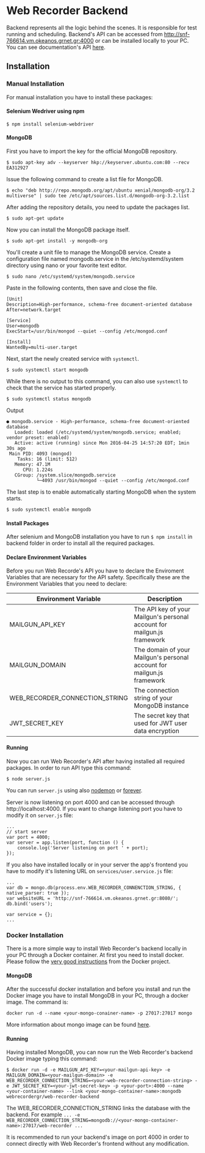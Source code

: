 # Web Recorder Backend
Backend represents all the logic behind the scenes. It is responsible for test running and scheduling. Backend's API can be accessed from http://snf-766614.vm.okeanos.grnet.gr:4000 or can be installed locally to your PC. You can see documentation's API [here][documentation].

[documentation]: http://snf-766614.vm.okeanos.grnet.gr:8080/documentation

## Installation
### Manual Installation
For manual installation you have to install these packages:
#### Selenium Wedriver using npm
```
$ npm install selenium-webdriver
```
#### MongoDB

 First you have to import the key for the official MongoDB repository.
```
$ sudo apt-key adv --keyserver hkp://keyserver.ubuntu.com:80 --recv EA312927
```

Issue the following command to create a list file for MongoDB.
```
$ echo "deb http://repo.mongodb.org/apt/ubuntu xenial/mongodb-org/3.2 multiverse" | sudo tee /etc/apt/sources.list.d/mongodb-org-3.2.list
```

After adding the repository details, you need to update the packages list.
```
$ sudo apt-get update
```

Now you can install the MongoDB package itself.
```
$ sudo apt-get install -y mongodb-org
```

You'll create a unit file to manage the MongoDB service. Create a configuration file named mongodb.service in the /etc/systemd/system directory using nano or your favorite text editor.
```
$ sudo nano /etc/systemd/system/mongodb.service
```

Paste in the following contents, then save and close the file.
```
[Unit]
Description=High-performance, schema-free document-oriented database
After=network.target

[Service]
User=mongodb
ExecStart=/usr/bin/mongod --quiet --config /etc/mongod.conf

[Install]
WantedBy=multi-user.target
```

Next, start the newly created service with `systemctl`.
```
$ sudo systemctl start mongodb
```

While there is no output to this command, you can also use `systemctl` to check that the service has started properly.
```
$ sudo systemctl status mongodb
```

Output
```
● mongodb.service - High-performance, schema-free document-oriented database
   Loaded: loaded (/etc/systemd/system/mongodb.service; enabled; vendor preset: enabled)
   Active: active (running) since Mon 2016-04-25 14:57:20 EDT; 1min 30s ago
 Main PID: 4093 (mongod)
    Tasks: 16 (limit: 512)
   Memory: 47.1M
      CPU: 1.224s
   CGroup: /system.slice/mongodb.service
           └─4093 /usr/bin/mongod --quiet --config /etc/mongod.conf
```

The last step is to enable automatically starting MongoDB when the system starts.
```
$ sudo systemctl enable mongodb
```

#### Install Packages
After selenium and MongoDB installation you have to run `$ npm install` in backend folder in order to install all the required packages.

#### Declare Environment Variables
Before you run Web Recorde's API you have to declare the Enviroment Variables that are necessary for the API safety. Specifically these are the Environment Variables that you need to declare:

|  Environment Variable  | Description |
|-------------------|---------------------------------------------------------------------|
|  MAILGUN_API_KEY  |  The API key of your Mailgun's personal account for mailgun.js framework  |
|  MAILGUN_DOMAIN  |  The domain of your Mailgun's personal account for mailgun.js framework  |
|  WEB_RECORDER_CONNECTION_STRING  |  The connection string of your MongoDB instance  |
|  JWT_SECRET_KEY  |  The secret key that used for JWT user data encryption  |

#### Running
Now you can run Web Recorder's API after having installed all required packages. In order to run API type this command:
```
$ node server.js
```
You can run `server.js` using also [nodemon][nodemon] or [forever][forever].

Server is now listening on port 4000 and can be accessed through http://localhost:4000. If you want to change listening port you have to modify it on `server.js` file:
```
...
// start server
var port = 4000;
var server = app.listen(port, function () {
    console.log('Server listening on port ' + port);
});
```

If you also have installed locally or in your server the app's frontend you have to modify it's listening URL on `services/user.service.js` file:
```
...
var db = mongo.db(process.env.WEB_RECORDER_CONNENCTION_STRING, { native_parser: true });
var websiteURL = 'http://snf-766614.vm.okeanos.grnet.gr:8080/';
db.bind('users');

var service = {};
...
```

[nodemon]: https://github.com/remy/nodemon
[forever]: https://www.npmjs.com/package/forever



### Docker Installation
There is a more simple way to install Web Recorder's backend locally in your PC through a Docker container. At first you need to install docker. Please follow the [very good instructions](https://docs.docker.com/engine/installation/) from the Docker project. 

#### MongoDB
After the successful docker installation and before you install and run the Docker image you have to install MongoDB in your PC, through a docker image. The command is:
```
docker run -d --name <your-mongo-conainer-name> -p 27017:27017 mongo
```
More information about mongo image can be found [here](https://hub.docker.com/r/library/mongo). 

#### Running
Having installed MongoDB, you can now run the Web Recorder's backend Docker image typing this command:
```
$ docker run -d -e MAILGUN_API_KEY=<your-mailgun-api-key> -e MAILGUN_DOMAIN=<your-mailgun-domain> -e WEB_RECORDER_CONNECTION_STRING=<your-web-recorder-connection-string> -e JWT_SECRET_KEY=<your-jwt-secret-key> -p <your-port>:4000 --name <your-container-name> --link <your-mongo-container-name>:mongodb webrecordergr/web-recorder-backend
```
The WEB_RECORDER_CONNECTION_STRING links the database with the backend. For example `... -e WEB_RECORDER_CONNECTION_STRING=mongodb://<your-mongo-container-name>:27017/web-recorder ...`

It is recommended to run your backend's image on port 4000 in order to connect directly with Web Recorder's frontend without any modification.
